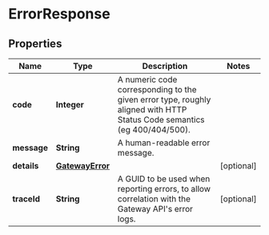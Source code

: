 

# ErrorResponse


## Properties

Name | Type | Description | Notes
------------ | ------------- | ------------- | -------------
**code** | **Integer** | A numeric code corresponding to the given error type, roughly aligned with HTTP Status Code semantics (eg 400/404/500). | 
**message** | **String** | A human-readable error message. | 
**details** | [**GatewayError**](GatewayError.md) |  |  [optional]
**traceId** | **String** | A GUID to be used when reporting errors, to allow correlation with the Gateway API&#39;s error logs. |  [optional]



